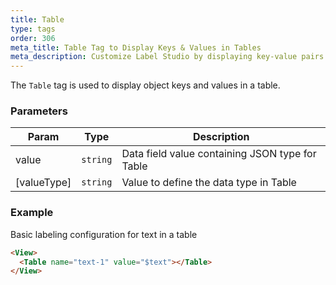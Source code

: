```yaml
---
title: Table
type: tags
order: 306
meta_title: Table Tag to Display Keys & Values in Tables
meta_description: Customize Label Studio by displaying key-value pairs in tasks for machine learning and data science projects.
---
```


The `Table` tag is used to display object keys and values in a table.

### Parameters

| Param | Type | Description |
| --- | --- | --- |
| value | <code>string</code> | Data field value containing JSON type for Table |
| [valueType] | <code>string</code> | Value to define the data type in Table |

### Example

Basic labeling configuration for text in a table

```html
<View>
  <Table name="text-1" value="$text"></Table>
</View>
```
